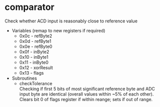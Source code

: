 # comparator
Check whether ACD input is reasonably close to reference value

- Variables (remap to new registers if required)
  - 0x0c - refByte2
  - 0x0d - refByte1
  - 0x0e - refByte0
  - 0x0f - inByte2
  - 0x10 - inByte1
  - 0x11 - inByte0
  - 0x12 - xorResult
  - 0x13 - flags
- Subroutines
  - checkTolerance </br>
    Checking if first 5 bits of most significant reference byte and ADC input byte are identical (overall values within ~5% of each other). Clears bit 0 of flags register if within reange; sets if out of range.
